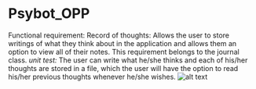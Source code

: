 # Psybot_OPP
Functional requirement: Record of thoughts: Allows the user to store writings of what they think about in the application and allows them an option to view all of their notes. This requirement belongs to the journal class. 
*unit test:* The user can write what he/she thinks and each of his/her thoughts are stored in a file, which the user will have the option to read his/her previous thoughts whenever he/she wishes. 
![alt text](https://github.com/lunajulio/Psybot_OPP/blob/9b783bf61110063e3781af72cd22216b16a94c51/UML.jpg)
